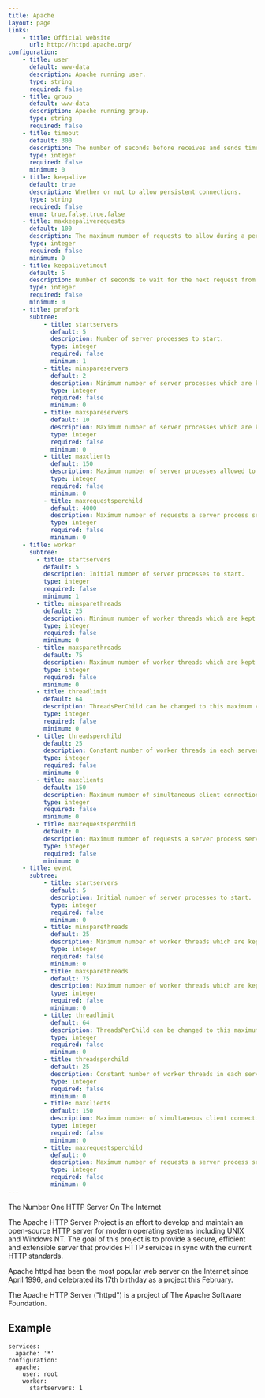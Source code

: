 ```yaml
---
title: Apache
layout: page
links:
    - title: Official website
      url: http://httpd.apache.org/
configuration:
    - title: user
      default: www-data
      description: Apache running user.
      type: string
      required: false
    - title: group
      default: www-data
      description: Apache running group.
      type: string
      required: false
    - title: timeout
      default: 300
      description: The number of seconds before receives and sends time out.
      type: integer
      required: false
      minimum: 0
    - title: keepalive
      default: true
      description: Whether or not to allow persistent connections.
      type: string
      required: false
      enum: true,false,true,false
    - title: maxkeepaliverequests
      default: 100
      description: The maximum number of requests to allow during a persistent connection.
      type: integer
      required: false
      minimum: 0
    - title: keepalivetimout
      default: 5
      description: Number of seconds to wait for the next request from the same client on the same connection.
      type: integer
      required: false
      minimum: 0
    - title: prefork
      subtree:
          - title: startservers
            default: 5
            description: Number of server processes to start.
            type: integer
            required: false
            minimum: 1
          - title: minspareservers
            default: 2
            description: Minimum number of server processes which are kept spare.
            type: integer
            required: false
            minimum: 0
          - title: maxspareservers
            default: 10
            description: Maximum number of server processes which are kept spare.
            type: integer
            required: false
            minimum: 0
          - title: maxclients
            default: 150
            description: Maximum number of server processes allowed to start.
            type: integer
            required: false
            minimum: 0
          - title: maxrequestsperchild
            default: 4000
            description: Maximum number of requests a server process serves.
            type: integer
            required: false
            minimum: 0
    - title: worker
      subtree: 
        - title: startservers
          default: 5
          description: Initial number of server processes to start.
          type: integer
          required: false
          minimum: 1
        - title: minsparethreads
          default: 25
          description: Minimum number of worker threads which are kept spare,
          type: integer
          required: false
          minimum: 0
        - title: maxsparethreads
          default: 75
          description: Maximum number of worker threads which are kept spare.
          type: integer
          required: false
          minimum: 0
        - title: threadlimit
          default: 64
          description: ThreadsPerChild can be changed to this maximum value during a graceful restart. ThreadLimit can only be changed by stopping and starting Apache.
          type: integer
          required: false
          minimum: 0
        - title: threadsperchild
          default: 25
          description: Constant number of worker threads in each server process.
          type: integer
          required: false
          minimum: 0
        - title: maxclients
          default: 150
          description: Maximum number of simultaneous client connections
          type: integer
          required: false
          minimum: 0
        - title: maxrequestsperchild
          default: 0
          description: Maximum number of requests a server process serves.
          type: integer
          required: false
          minimum: 0
    - title: event
      subtree: 
          - title: startservers
            default: 5
            description: Initial number of server processes to start.
            type: integer
            required: false
            minimum: 0
          - title: minsparethreads
            default: 25
            description: Minimum number of worker threads which are kept spare,
            type: integer
            required: false
            minimum: 0
          - title: maxsparethreads
            default: 75
            description: Maximum number of worker threads which are kept spare.
            type: integer
            required: false
            minimum: 0
          - title: threadlimit
            default: 64
            description: ThreadsPerChild can be changed to this maximum value during a graceful restart. ThreadLimit can only be changed by stopping and starting Apache.
            type: integer
            required: false
            minimum: 0
          - title: threadsperchild
            default: 25
            description: Constant number of worker threads in each server process.
            type: integer
            required: false
            minimum: 0
          - title: maxclients
            default: 150
            description: Maximum number of simultaneous client connections
            type: integer
            required: false
            minimum: 0
          - title: maxrequestsperchild
            default: 0
            description: Maximum number of requests a server process serves.
            type: integer
            required: false
            minimum: 0
---
```


The Number One HTTP Server On The Internet

The Apache HTTP Server Project is an effort to develop and maintain an
open-source HTTP server for modern operating systems including UNIX and
Windows NT. The goal of this project is to provide a secure, efficient
and extensible server that provides HTTP services in sync with the
current HTTP standards.

Apache httpd has been the most popular web server on the Internet since
April 1996, and celebrated its 17th birthday as a project this February.

The Apache HTTP Server ("httpd") is a project of The Apache Software
Foundation.

## Example

    services:
      apache: '*'
    configuration:
      apache:
        user: root
        worker:
          startservers: 1

